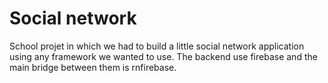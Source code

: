 # Social network

School projet in which we had to build a little social network application using any framework we wanted to use.
The backend use firebase and the main bridge between them is rnfirebase.
